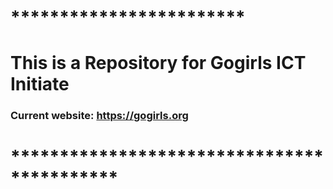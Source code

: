 # ************************
# This is a Repository for Gogirls ICT Initiate
### Current website: https://gogirls.org
# *******************************************